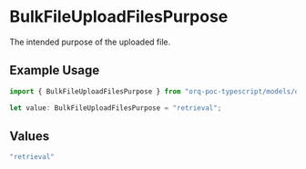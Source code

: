# BulkFileUploadFilesPurpose

The intended purpose of the uploaded file.

## Example Usage

```typescript
import { BulkFileUploadFilesPurpose } from "orq-poc-typescript/models/operations";

let value: BulkFileUploadFilesPurpose = "retrieval";
```

## Values

```typescript
"retrieval"
```